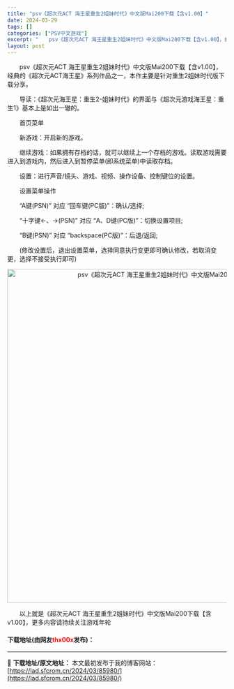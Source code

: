 ```yaml
---
title: "psv《超次元ACT 海王星重生2姐妹时代》中文版Mai200下载【含v1.00】"
date: 2024-03-29
tags: []
categories: ["PSV中文游戏"]
excerpt: "　　psv《超次元ACT 海王星重生2姐妹时代》中文版Mai200下载【含v1.00】，经典的《超次元ACT海王星》系列作品之一，本作主要是针对重生2姐妹时代版下载分享。 　　导读：《超次元海王星：重生2-姐妹时代》的界面与《超次元游戏海王星：重生1》基本上是如出一辙的。 　　首页菜单 　　新游戏：&hellip;"
layout: post
---
```


 <p>　　psv《超次元ACT 海王星重生2姐妹时代》中文版Mai200下载【含v1.00】，经典的《超次元ACT海王星》系列作品之一，本作主要是针对重生2姐妹时代版下载分享。</p> <p>　　导读：《超次元海王星：重生2-姐妹时代》的界面与《超次元游戏海王星：重生1》基本上是如出一辙的。</p> <p>　　首页菜单</p> <p>　　新游戏：开启新的游戏。</p> <p>　　继续游戏：如果拥有存档的话，就可以继续上一个存档的游戏。读取游戏需要进入到游戏内，然后进入到暂停菜单(即系统菜单)中读取存档。</p> <p>　　设置：进行声音/镜头、游戏、视频、操作设备、控制键位的设置。</p> <p>　　设置菜单操作</p> <p>　　&ldquo;A键(PSN)&rdquo; 对应 &ldquo;回车键(PC版)&rdquo;：确认/选择;</p> <p>　　&ldquo;十字键&larr;、&rarr;(PSN)&rdquo; 对应 &ldquo;A、D键(PC版)&rdquo;：切换设置项目;</p> <p>　　&ldquo;B键(PSN)&rdquo; 对应 &ldquo;backspace(PC版)&rdquo;：后退/返回;</p> <p>　　(修改设置后，退出设置菜单，选择同意执行变更即可确认修改，若取消变更，选择不接受执行即可)</p> <p align="center"><img align="" border="0" src="https://lad.sfcrom.cn/wp-content/uploads/2024/03/20240329_6606713434768.jpg" width="765" alt="psv《超次元ACT 海王星重生2姐妹时代》中文版Mai200下载【含v1.00】" /></p> <p>　　以上就是《超次元ACT 海王星重生2姐妹时代》中文版Mai200下载【含v1.00】，更多内容请持续关注游戏年轮</p> <p><h4>下载地址(由网友<font color="red">thx00x</font>发布)：</h4></p> 

---
📖 **下载地址/原文地址：** 本文最初发布于我的博客网站：[https://lad.sfcrom.cn/2024/03/85980/](https://lad.sfcrom.cn/2024/03/85980/)
